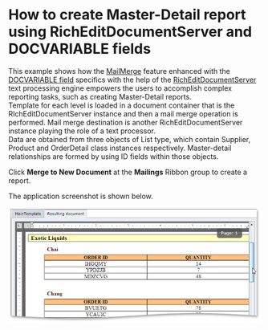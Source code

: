# How to create Master-Detail report using RichEditDocumentServer and DOCVARIABLE fields


<p>This example shows how the <a href="http://documentation.devexpress.com/#Silverlight/CustomDocument5658"><u>MailMerge</u></a> feature enhanced with the <a href="http://documentation.devexpress.com/#Silverlight/CustomDocument5648"><u>DOCVARIABLE field</u></a> specifics with the help of the <a href="http://documentation.devexpress.com/#CoreLibraries/clsDevExpressXtraRichEditRichEditDocumentServertopic"><u>RichEditDocumentServer</u></a> text processing engine empowers the users to accomplish complex reporting tasks, such as creating Master-Detail reports. <br />
Template for each level is loaded in a document container that is the RIchEditDocumentServer instance and then a mail merge operation is performed. Mail merge destination is another RichEditDocumentServer instance playing the role of a text processor.<br />
Data are obtained from three objects of List type, which contain Supplier, Product and OrderDetail class instances respectively. Master-detail relationships are formed by using ID fields within those objects.</p><p>Click <strong>Merge to New Document</strong> at the <strong>Mailings</strong> Ribbon group to create a report.</p><p>The application screenshot is shown below.</p><p><img src="https://raw.githubusercontent.com/DevExpress-Examples/how-to-create-master-detail-report-using-richeditdocumentserver-and-docvariable-fields-e3377/13.1.6+/media/70877dbb-d7e1-47dd-a569-12b915bdfe1a.png"></p>

<br/>


